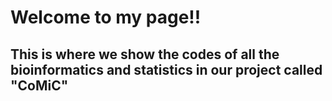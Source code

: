 # Welcome to my page!!
## This is where we show the codes of all the bioinformatics and statistics in our project called "CoMiC"
###
